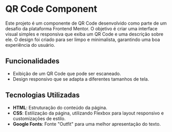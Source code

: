 # QR Code Component
Este projeto é um componente de QR Code desenvolvido como parte de um desafio da plataforma Frontend Mentor. O objetivo é criar uma interface visual simples e responsiva que exiba um QR Code e uma descrição sobre ele. O design foi criado para ser limpo e minimalista, garantindo uma boa experiência do usuário.

## Funcionalidades
- Exibição de um QR Code que pode ser escaneado.
- Design responsivo que se adapta a diferentes tamanhos de tela.
## Tecnologias Utilizadas
- **HTML**: Estruturação do conteúdo da página.
- **CSS**: Estilização da página, utilizando Flexbox para layout responsivo e customizações de estilo.
- **Google Fonts**: Fonte "Outfit" para uma melhor apresentação do texto.

